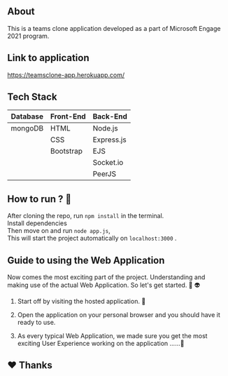 ## About

This is a teams clone application developed as a part of Microsoft Engage 2021 program.

## Link to application
https://teamsclone-app.herokuapp.com/

## Tech Stack

| Database | Front-End | Back-End   |
| -------- | --------- | ---------- |
| mongoDB  | HTML      | Node.js    |
| &nbsp;   | CSS       | Express.js |
| &nbsp;   | Bootstrap | EJS        |
| &nbsp;   | &nbsp;    | Socket.io  |
| &nbsp;   | &nbsp;    | PeerJS     |


## How to run ? 🛴

After cloning the repo, run `npm install` in the terminal. <br>
Install dependencies <br>
Then move on and run `node app.js`,<br>
This will start the project automatically on `localhost:3000` .<br>


## Guide to using the Web Application

Now comes the most exciting part of the project. Understanding and making use of the actual Web Application. So let's get started. 🥳 👽

1. Start off by visiting the hosted application. 👻

2. Open the application on your personal browser and you should have it ready to use.

3. As every typical Web Application, we made sure you get the most exciting User Experience working on the application ......🧓


## ❤️ Thanks
